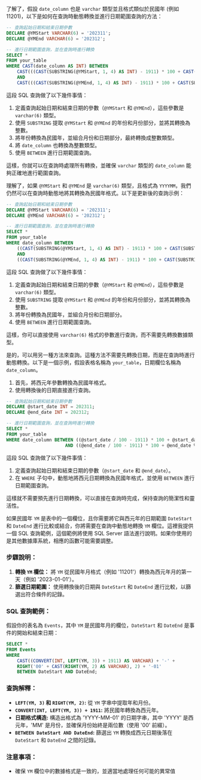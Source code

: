 了解了，假設 `date_column` 也是 `varchar` 類型並且格式類似於民國年 (例如 11201)，以下是如何在查詢時動態轉換並進行日期範圍查詢的方法：

```sql
-- 查詢起始日期和結束日期參數
DECLARE @YMStart VARCHAR(6) = '202311';
DECLARE @YMEnd VARCHAR(6) = '202312';

-- 進行日期範圍查詢，並在查詢時進行轉換
SELECT *
FROM your_table
WHERE CAST(date_column AS INT) BETWEEN 
    CAST(((CAST(SUBSTRING(@YMStart, 1, 4) AS INT) - 1911) * 100 + CAST(SUBSTRING(@YMStart, 5, 2) AS INT)) * 100 + 1 AS INT)
    AND 
    CAST(((CAST(SUBSTRING(@YMEnd, 1, 4) AS INT) - 1911) * 100 + CAST(SUBSTRING(@YMEnd, 5, 2) AS INT)) * 100 + 31 AS INT);
```

這段 SQL 查詢做了以下幾件事情：

1. 定義查詢起始日期和結束日期的參數（`@YMStart` 和 `@YMEnd`），這些參數是 `varchar(6)` 類型。
2. 使用 `SUBSTRING` 提取 `@YMStart` 和 `@YMEnd` 的年份和月份部分，並將其轉換為整數。
3. 將年份轉換為民國年，並組合月份和日期部分，最終轉換成整數類型。
4. 將 `date_column` 也轉換為整數類型。
5. 使用 `BETWEEN` 進行日期範圍查詢。

這樣，你就可以在查詢時處理所有轉換，並確保 `varchar` 類型的 `date_column` 能夠正確地進行範圍查詢。

理解了，如果 `@YMStart` 和 `@YMEnd` 是 `varchar(6)` 類型，且格式為 `YYYYMM`，我們仍然可以在查詢時動態地將其轉換為民國年格式。以下是更新後的查詢示例：

```sql
-- 查詢起始日期和結束日期參數
DECLARE @YMStart VARCHAR(6) = '202311';
DECLARE @YMEnd VARCHAR(6) = '202312';

-- 進行日期範圍查詢，並在查詢時進行轉換
SELECT *
FROM your_table
WHERE date_column BETWEEN 
    ((CAST(SUBSTRING(@YMStart, 1, 4) AS INT) - 1911) * 100 + CAST(SUBSTRING(@YMStart, 5, 2) AS INT)) * 100 + 1
    AND 
    ((CAST(SUBSTRING(@YMEnd, 1, 4) AS INT) - 1911) * 100 + CAST(SUBSTRING(@YMEnd, 5, 2) AS INT)) * 100 + 31;
```

這段 SQL 查詢做了以下幾件事情：

1. 定義查詢起始日期和結束日期的參數（`@YMStart` 和 `@YMEnd`），這些參數是 `varchar(6)` 類型。
2. 使用 `SUBSTRING` 提取 `@YMStart` 和 `@YMEnd` 的年份和月份部分，並將其轉換為整數。
3. 將年份轉換為民國年，並組合月份和日期部分。
4. 使用 `BETWEEN` 進行日期範圍查詢。

這樣，你可以直接使用 `varchar(6)` 格式的參數進行查詢，而不需要先轉換數據類型。

是的，可以用另一種方法來查詢。這種方法不需要先轉換日期，而是在查詢時進行動態轉換。以下是一個示例，假設表格名稱為 `your_table`，日期欄位名稱為 `date_column`。

1. 首先，將西元年參數轉換為民國年格式。
2. 使用轉換後的日期直接進行查詢。

```sql
-- 查詢起始日期和結束日期參數
DECLARE @start_date INT = 202311;
DECLARE @end_date INT = 202312;

-- 進行日期範圍查詢，並在查詢時進行轉換
SELECT *
FROM your_table
WHERE date_column BETWEEN ((@start_date / 100 - 1911) * 100 + @start_date % 100) * 100 + 1
                      AND ((@end_date / 100 - 1911) * 100 + @end_date % 100) * 100 + 31;
```

這段 SQL 查詢做了以下幾件事情：

1. 定義查詢起始日期和結束日期的參數（`@start_date` 和 `@end_date`）。
2. 在 `WHERE` 子句中，動態地將西元日期轉換為民國年格式，並使用 `BETWEEN` 進行日期範圍查詢。

這樣就不需要預先進行日期轉換，可以直接在查詢時完成，保持查詢的簡潔性和靈活性。

如果民國年 `YM` 是表中的一個欄位，且你需要將它與西元年的日期範圍 `DateStart` 和 `DateEnd` 進行比較或結合，你將需要在查詢中動態地轉換 `YM` 欄位。這裡我提供一個 SQL 查詢範例，這個範例將使用 SQL Server 語法進行說明。如果你使用的是其他數據庫系統，相應的函數可能需要調整。

### 步驟說明：

1. **轉換 `YM` 欄位：** 將 `YM` 從民國年月格式（例如 '11201'）轉換為西元年月的第一天（例如 '2023-01-01'）。
2. **篩選日期範圍：** 使用轉換後的日期與 `DateStart` 和 `DateEnd` 進行比較，以篩選出符合條件的記錄。

### SQL 查詢範例：

假設你的表名為 `Events`，其中 `YM` 是民國年月的欄位，`DateStart` 和 `DateEnd` 是事件的開始和結束日期：

```sql
SELECT *
FROM Events
WHERE
    CAST((CONVERT(INT, LEFT(YM, 3)) + 1911) AS VARCHAR) + '-' +
    RIGHT('00' + CAST(RIGHT(YM, 2) AS VARCHAR), 2) + '-01'
    BETWEEN DateStart AND DateEnd;
```

### 查詢解釋：

- **`LEFT(YM, 3)` 和 `RIGHT(YM, 2)`:** 從 `YM` 字串中提取年和月份。
- **`CONVERT(INT, LEFT(YM, 3)) + 1911`:** 將民國年轉換為西元年。
- **日期格式構造:** 構造出格式為 'YYYY-MM-01' 的日期字串，其中 'YYYY' 是西元年，'MM' 是月份，並確保月份始終是兩位數（使用 '00' 前綴）。
- **`BETWEEN DateStart AND DateEnd`:** 篩選出 `YM` 轉換成西元日期後落在 `DateStart` 和 `DateEnd` 之間的記錄。

### 注意事項：

- 確保 `YM` 欄位中的數據格式是一致的，並適當地處理任何可能的異常值